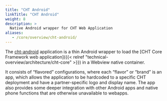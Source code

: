 ```yaml
---
title: "CHT Android"
linkTitle: "CHT Android"
weight: 8
description: >
  Native Android wrapper for CHT Web Application
aliases:
   - /core/overview/cht-android/
---
```


The [cht-android](https://github.com/medic/cht-android) application is a thin Android wrapper to load the [CHT Core Framework web application]({{< relref "technical-overview/architecture/cht-core" >}}) in a Webview native container.

It consists of “flavored” configurations, where each “flavor” or “brand” is an app, which allows the application to be hardcoded to a specific CHT deployment and have a partner-specific logo and display name. The app also provides some deeper integration with other Android apps and native phone functions that are otherwise unavailable to webapps.

